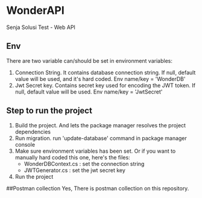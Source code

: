 # WonderAPI
Senja Solusi Test - Web API

## Env
There are two variable can/should be set in environment variables:
1. Connection String. 
   It contains database connection string. If null, default value will be used, and it's hard coded.
   Env name/key = 'WonderDB'
2. Jwt Secret key.
   Contains secret key used for encoding the JWT token. If null, default value will be used.
   Env name/key = 'JwtSecret'

## Step to run the project
1. Build the project. And lets the package manager resolves the project dependencies
2. Run migration. run 'update-database' command in package manager console
3. Make sure environment variables has been set.
   Or if you want to manually hard coded this one, here's the files:
   - WonderDBContext.cs : set the connection string
   - JWTGenerator.cs : set the jwt secret key
4. Run the project

##Postman collection
Yes, There is postman collection on this repository.
